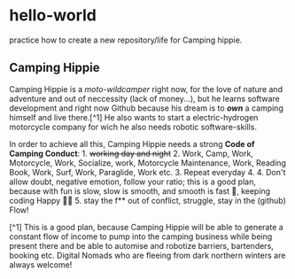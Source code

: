 # hello-world
practice how to create a new repository/life for Camping hippie.

Camping Hippie 
--------------
Camping Hippie is a *moto-wildcamper* right now, for the love of nature and adventure and out of neccessity (lack of money...), but he learns software development and right now Github because his dream is to ***own*** a camping himself and live there.[^1] He also wants to start a electric-hydrogen motorcycle company for wich he also needs robotic software-skills.

In order to achieve all this, Camping Hippie needs a strong **Code of Camping Conduct**: 1. ~~working day and night~~
2. Work, Camp, Work, Motorcycle, Work, Socialize, work, Motorcycle Maintenance, Work, Reading Book, Work, Surf, Work, Paraglide, Work etc.
3. Repeat everyday
4. 4. Don't allow doubt, negative emotion, follow your ratio; this is a good plan, because with fun is slow, slow is smooth, and smooth is fast 🥇, keeping coding Happy 👱‍♂️
5. stay the f** out of conflict, struggle, stay in the (github) Flow!

[^1] This is a good plan, because Camping Hippie will be able to generate a constant flow of income to pump into the camping business while being present there and be able to automise and robotize barriers, bartenders, booking etc. Digital Nomads who are fleeing from dark northern winters are always welcome!



